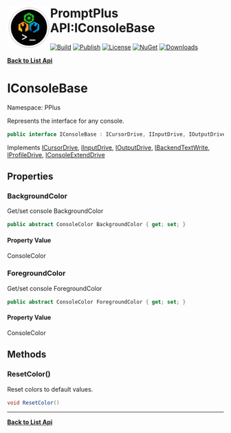 # <img align="left" width="100" height="100" src="../images/icon.png">PromptPlus API:IConsoleBase 

[![Build](https://github.com/FRACerqueira/PromptPlus/workflows/Build/badge.svg)](https://github.com/FRACerqueira/PromptPlus/actions/workflows/build.yml)
[![Publish](https://github.com/FRACerqueira/PromptPlus/actions/workflows/publish.yml/badge.svg)](https://github.com/FRACerqueira/PromptPlus/actions/workflows/publish.yml)
[![License](https://img.shields.io/github/license/FRACerqueira/PromptPlus)](https://github.com/FRACerqueira/PromptPlus/blob/master/LICENSE.md)
[![NuGet](https://img.shields.io/nuget/v/PromptPlus)](https://www.nuget.org/packages/PromptPlus/)
[![Downloads](https://img.shields.io/nuget/dt/PromptPlus)](https://www.nuget.org/packages/PromptPlus/)

[**Back to List Api**](./apis.md)

# IConsoleBase

Namespace: PPlus

Represents the interface for any console.

```csharp
public interface IConsoleBase : ICursorDrive, IInputDrive, IOutputDrive, IBackendTextWrite, IProfileDrive, IConsoleExtendDrive
```

Implements [ICursorDrive](./pplus.icursordrive.md), [IInputDrive](./pplus.iinputdrive.md), [IOutputDrive](./pplus.ioutputdrive.md), [IBackendTextWrite](./pplus.ibackendtextwrite.md), [IProfileDrive](./pplus.iprofiledrive.md), [IConsoleExtendDrive](./pplus.iconsoleextenddrive.md)

## Properties

### <a id="properties-backgroundcolor"/>**BackgroundColor**

Get/set console BackgroundColor

```csharp
public abstract ConsoleColor BackgroundColor { get; set; }
```

#### Property Value

ConsoleColor<br>

### <a id="properties-foregroundcolor"/>**ForegroundColor**

Get/set console ForegroundColor

```csharp
public abstract ConsoleColor ForegroundColor { get; set; }
```

#### Property Value

ConsoleColor<br>

## Methods

### <a id="methods-resetcolor"/>**ResetColor()**

Reset colors to default values.

```csharp
void ResetColor()
```


- - -
[**Back to List Api**](./apis.md)
